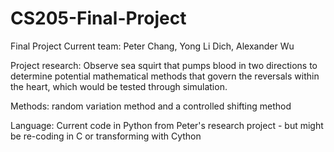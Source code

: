 # CS205-Final-Project
Final Project
Current team: Peter Chang, Yong Li Dich, Alexander Wu

Project research: Observe sea squirt that pumps blood in two directions to determine potential mathematical methods that govern the reversals within the heart, which would be tested through simulation.

Methods: random variation method and a controlled shifting method

Language: Current code in Python from Peter's research project - but might be re-coding in C or transforming with Cython 
